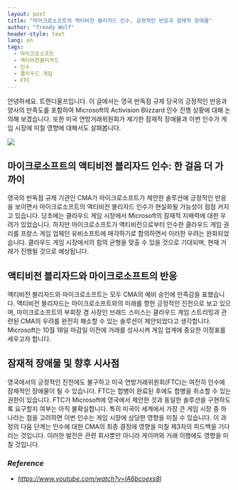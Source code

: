 ```yaml
---
layout: post
title: "마이크로소프트의 액티비전 블리자드 인수, 긍정적인 반응과 잠재적 장애물"
author: "Trendy Wolf"
header-style: text
lang: en
tags:
  - 마이크로소프트
  - 액티비전블리자드
  - 인수
  - 클라우드 게임
  - FTC
---
```


안녕하세요. 트렌디울프입니다. 이 글에서는 영국 반독점 규제 당국의 긍정적인 반응과 양사의 만족도를 포함하여 Microsoft의 Activision Blizzard 인수 진행 상황에 대해 논의해 보겠습니다. 또한 미국 연방거래위원회가 제기한 잠재적 장애물과 이번 인수가 게임 시장에 미칠 영향에 대해서도 살펴봅니다.

<img
    src="https://i.ytimg.com/vi/lA6bcoexs8I/hqdefault.jpg"
/>


## 마이크로소프트의 액티비전 블리자드 인수: 한 걸음 더 가까이
영국의 반독점 규제 기관인 CMA가 마이크로소프트가 제안한 솔루션에 긍정적인 반응을 보이면서 마이크로소프트의 액티비전 블리자드 인수가 현실화될 가능성이 점점 커지고 있습니다. 당초에는 클라우드 게임 시장에서 Microsoft의 잠재적 지배력에 대한 우려가 있었습니다. 하지만 마이크로소프트가 액티비전으로부터 인수한 클라우드 게임 권리를 프랑스 게임 업체인 유비소프트에 매각하기로 합의하면서 이러한 우려는 완화되었습니다. 클라우드 게임 시장에서의 힘의 균형을 맞출 수 있을 것으로 기대되며, 현재 거래가 진행될 것으로 예상됩니다.

## 액티비전 블리자드와 마이크로소프트의 반응
액티비전 블리자드와 마이크로소프트는 모두 CMA의 예비 승인에 만족감을 표했습니다. 액티비전 블리자드는 마이크로소프트와의 미래를 향한 긍정적인 진전으로 보고 있으며, 마이크로소프트의 부회장 겸 사장인 브래드 스미스는 클라우드 게임 스트리밍과 관련된 CMA의 우려를 완전히 해소할 수 있는 솔루션이 제안되었다고 생각합니다. Microsoft는 10월 18일 마감일 이전에 거래를 성사시켜 게임 업계에 중요한 이정표를 세우고자 합니다.

## 잠재적 장애물 및 향후 시사점
영국에서의 긍정적인 진전에도 불구하고 미국 연방거래위원회(FTC)는 여전히 인수에 잠재적인 장애물이 될 수 있습니다. FTC는 합병이 완료된 후에도 합병을 취소할 수 있는 권한이 있습니다. FTC가 Microsoft에 영국에서 제안한 것과 동일한 솔루션을 구현하도록 요구할지 여부는 아직 불확실합니다. 특히 미국이 세계에서 가장 큰 게임 시장 중 하나라는 점을 고려하면 이번 인수는 게임 시장에 상당한 영향을 미칠 수 있습니다. 이 과정의 다음 단계는 인수에 대한 CMA의 최종 결정에 영향을 미칠 제3자의 피드백을 기다리는 것입니다. 이러한 발전은 관련 회사뿐만 아니라 게이머와 거래 이행에도 영향을 미칠 것입니다.


### _Reference_
- _https://www.youtube.com/watch?v=lA6bcoexs8I_

